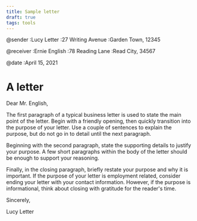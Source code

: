 ```yaml
---
title: Sample letter
draft: true
tags: tools
---
```


@sender
:Lucy Letter
:27 Writing Avenue 
:Garden Town, 12345

@receiver
:Ernie English
:78 Reading Lane
:Read City, 34567

@date
:April 15, 2021

# A letter

Dear Mr. English,

The first paragraph of a typical business letter is used to state the main point of the letter. Begin with a friendly opening, then quickly transition into the purpose of your letter. Use a couple of sentences to explain the purpose, but do not go in to detail until the next paragraph.


Beginning with the second paragraph, state the supporting details to justify your purpose. A few short paragraphs within the body of the letter should be enough to support your reasoning.

Finally, in the closing paragraph, briefly restate your purpose and why it is important. If the purpose of your letter is employment related, consider ending your letter with your contact information. However, if the purpose is informational, think about closing with gratitude for the reader's time.

Sincerely,

Lucy Letter